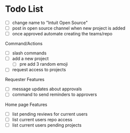 # Todo List

- [ ] change name to "Intuit Open Source"
- [ ] post in open source channel when new project is added
- [ ] once approved automate creating the teams/repo

Command/Actions

- [ ] slash commands
- [ ] add a new project
  - [ ] pre add 3 random emoji
- [ ] request access to projects

Requester Features

- [ ] message updates about approvals
- [ ] command to send reminders to approvers

Home page Features

- [ ] list pending reviews for current users
- [ ] list current users repo access
- [ ] list current users pending projects
